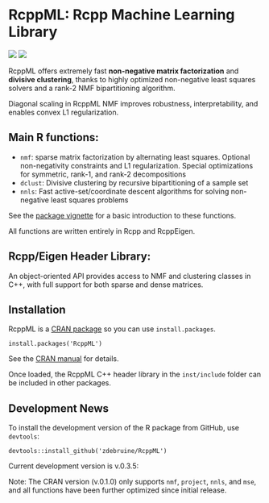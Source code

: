 # RcppML: Rcpp Machine Learning Library

[![](https://cranlogs.r-pkg.org/badges/grand-total/RcppML)](https://cran.r-project.org/package=RcppML)
[![](https://www.r-pkg.org/badges/version-last-release/RcppML)](https://cran.r-project.org/package=RcppML)

RcppML offers extremely fast **non-negative matrix factorization** and **divisive clustering**, thanks to highly optimized non-negative least squares solvers and a rank-2 NMF bipartitioning algorithm. 

Diagonal scaling in RcppML NMF improves robustness, interpretability, and enables convex L1 regularization.

## Main R functions:

* `nmf`: sparse matrix factorization by alternating least squares. Optional non-negativity constraints and L1 regularization. Special optimizations for symmetric, rank-1, and rank-2 decompositions
* `dclust`: Divisive clustering by recursive bipartitioning of a sample set
* `nnls`: Fast active-set/coordinate descent algorithms for solving non-negative least squares problems

See the [package vignette](https://cran.r-project.org/web/packages/RcppML/vignettes/RcppML.html) for a basic introduction to these functions.

All functions are written entirely in Rcpp and RcppEigen.

## Rcpp/Eigen Header Library:

An object-oriented API provides access to NMF and clustering classes in C++, with full support for both sparse and dense matrices.

## Installation

RcppML is a [CRAN package](https://cran.r-project.org/web/packages/RcppML/index.html) so you can use `install.packages`.

```
install.packages('RcppML')
```

See the [CRAN manual](https://cran.r-project.org/web/packages/RcppML/RcppML.pdf) for details.

Once loaded, the RcppML C++ header library in the `inst/include` folder can be included in other packages.

## Development News

To install the development version of the R package from GitHub, use `devtools`:

```
devtools::install_github('zdebruine/RcppML')
```

Current development version is v.0.3.5:

Note:  The CRAN version (v.0.1.0) only supports `nmf`, `project`, `nnls`, and `mse`, and all functions have been further optimized since initial release.
